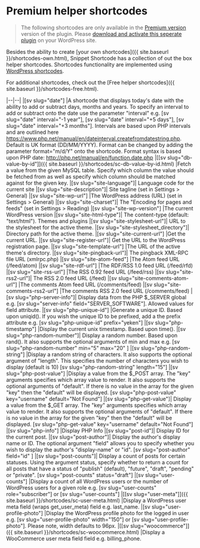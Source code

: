 # Premium helper shortcodes

> The following shortcodes are only available in the [Premium version](https://snippetshortcodes.yeken.uk/) version of the plugin. Please [download and activate this seperate plugin](https://snippetshortcodes.yeken.uk/) on your WordPress site.

Besides the ability to create [your own shortcodes]({{ site.baseurl }}/shortcodes-own.html), Snippet Shortcode has a collection of out the box helper shortcodes. Shortcodes functionality are implemented using [WordPress shortcodes](https://codex.wordpress.org/Shortcode_API).

For additional shortcodes, check out the [Free helper shortcodes]({{ site.baseurl }}/shortcodes-free.html).

|--|--|
|[sv slug="date"] |A shortcode that displays today's date with the ability to add or subtract days, months and years. To specify an interval to add or subtract onto the date use the parameter "interval" e.g. [sv slug="date" interval="-1 year"], [sv slug="date" interval="+5 days"], [sv slug="date" interval="+3 months"]. Intervals are based upon PHP intervals and are outlined here https://www.php.net/manual/en/dateinterval.createfromdatestring.php. Default is UK format (DD/MM/YYYY). Format can be changed by adding the parameter format="m/d/Y" onto the shortcode. Format syntax is based upon PHP date: http://php.net/manual/en/function.date.php
|[[sv slug="db-value-by-id"]]({{ site.baseurl }}/shortcodes/sc-db-value-by-id.html) |Fetch a value from the given MySQL table. Specify which column the value should be fetched from as well as specify which column should be matched against for the given key.
|[sv slug="site-language"]|	Language code for the current site
|[sv slug="site-description"]|	Site tagline (set in Settings > General)
|[sv slug="site-wp-url"]	|The WordPress address (URL) (set in Settings > General)
|[sv slug="site-charset"]|	The "Encoding for pages and feeds" (set in Settings > Reading)
|[sv slug="site-wp-version"]	|The current WordPress version
|[sv slug="site-html-type"]|	The content-type (default: "text/html"). Themes and plugins
|[sv slug="site-stylesheet-url"]|	URL to the stylesheet for the active theme.
|[sv slug="site-stylesheet_directory"]|	Directory path for the active theme.
|[sv slug="site-current-url"]	|Get the current URL.
|[sv slug="site-register-url"]|	Get the URL to the WordPress registration page.
|[sv slug="site-template-url"]	|The URL of the active theme's directory.
|[sv slug="site-pingback-url"]|	The pingback XML-RPC file URL (xmlrpc.php)
|[sv slug="site-atom-feed"]	|The Atom feed URL (/feed/atom)
|[sv slug="site-rdf-url"]	|The RDF/RSS 1.0 feed URL (/feed/rfd)
|[sv slug="site-rss-url"]	|The RSS 0.92 feed URL (/feed/rss)
|[sv slug="site-rss2-url"]|	The RSS 2.0 feed URL (/feed)
|[sv slug="site-comments-atom-url"]	|The comments Atom feed URL (/comments/feed)
|[sv slug="site-comments-rss2-url"]	|The comments RSS 2.0 feed URL (/comments/feed)
|[sv slug="php-server-info"]|	Display data from the PHP $_SERVER global e.g. [sv slug="server-info" field="SERVER_SOFTWARE"]. Allowed values for field attribute.
|[sv slug="php-unique-id"]	|Generate a unique ID. Based upon uniqid(). If you wish the unique ID to be prefixed, add a the prefix attribute e.g. [sv slug="php-unique-id" prefix="yeken"]
|[sv slug="php-timestamp"]	|Display the current unix timestamp. Based upon time().
|[sv slug="php-random-number"]|	Display a random number. Based upon rand(). It also supports the optional arguments of min and max e.g. [sv slug="php-random-number" min="5" max="20" ]
|[sv slug="php-random-string"]	|Display a random string of characters. It also supports the optional argument of "length". This specifies the number of characters you wish to display (default is 10) [sv slug="php-random-string" length="15"]
|[sv slug="php-post-value"]	|Display a value from the $_POST array. The "key" arguments specifies which array value to render. It also supports the optional arguments of "default". If there is no value in the array for the given "key" then the "default" will be displayed. [sv slug="php-post-value" key="username" default="Not Found"]
|[sv slug="php-get-value"]|	Display a value from the $_GET array. The "key" arguments specifies which array value to render. It also supports the optional arguments of "default". If there is no value in the array for the given "key" then the "default" will be displayed. [sv slug="php-get-value" key="username" default="Not Found"]
|[sv slug="php-info"]	|Display PHP Info
|[sv slug="post-id"]|	Display ID for the current post.
|[sv slug="post-author"]|	Display the author's display name or ID. The optional argument "field" allows you to specify whether you wish to display the author's "display-name" or "id". [sv slug="post-author" field="id" ]
|[sv slug="post-counts"]|	Display a count of posts for certain statuses. Using the argument status, specify whether to return a count for all posts that have a status of "publish" (default), "future", "draft", "pending" or "private". [sv slug="post-counts" status="draft"]
|[sv slug="user-counts"]	|Display a count of all WordPress users or the number of WordPress users for a given role e.g. [sv slug="user-counts" role="subscriber"] or [sv slug="user-counts"]
|[[sv slug="user-meta"]]({{ site.baseurl }}/shortcodes/sc-user-meta.html) |Display a WordPress user meta field (wraps get_user_meta) field e.g. last_name. 
|[sv slug="user-profile-photo"]	|Display the WordPress profile photo for the logged in user e.g. [sv slug="user-profile-photo" width="150"] or [sv slug="user-profile-photo"]. Please note, width defaults to 96px.
|[[sv slug="woocommerce"]]({{ site.baseurl }}/shortcodes/sc-woocommerce.html) |Display a WooCommerce user meta field field e.g. billing_phone. 